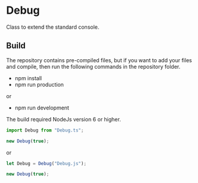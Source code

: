 # Debug
Class to extend the standard console.

## Build
The repository contains pre-compiled files, but if you want to add your files and compile, then run the following commands in the repository folder.
* npm install
* npm run production

or

* npm run development

The build required NodeJs version 6 or higher.

```TypeScript
import Debug from "Debug.ts";

new Debug(true);
```

or

```JavaScript
let Debug = Debug("Debug.js");

new Debug(true);
```